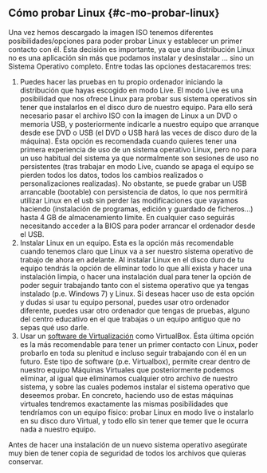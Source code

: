 ## Cómo probar Linux {#c-mo-probar-linux}

Una vez hemos descargado la imagen ISO tenemos diferentes posibilidades/opciones para poder probar Linux y establecer un primer contacto con él. Ésta decisión es importante, ya que una distribución Linux no es una aplicación sin más que podamos instalar y desinstalar ... sino un Sistema Operativo completo. Entre todas las opciones destacaremos tres:

1.  Puedes hacer las pruebas en tu propio ordenador iniciando la distribución que hayas escogido en modo Live. El modo Live es una posibilidad que nos ofrece Linux para probar sus sistema operativos sin tener que instalarlos en el disco duro de nuestro equipo. Para ello será necesario pasar el archivo ISO con la imagen de Linux a un DVD o memoria USB, y posteriormente indicarle a nuestro equipo que arranque desde ese DVD o USB (el DVD o USB hará las veces de disco duro de la máquina). Ésta opción es recomendada cuando quieres tener una primera experiencia de uso de un sistema operativo Linux, pero no para un uso habitual del sistema ya que normalmente son sesiones de uso no persistentes (tras trabajar en modo Live, cuando se apaga el equipo se pierden todos los datos, todos los cambios realizados o personalizaciones realizadas). No obstante, se puede grabar un USB arrancable (bootable) con persistencia de datos, lo que nos permitirá utilizar Linux en el usb sin perder las modificaciones que vayamos haciendo (instalación de programas, edición y guardado de ficheros…) hasta 4 GB de almacenamiento límite. En cualquier caso seguirás necesitando acceder a la BIOS para poder arrancar el ordenador desde el USB.
2.  Instalar Linux en un equipo. Esta es la opción más recomendable cuando tenemos claro que Linux va a ser nuestro sistema operativo de trabajo de ahora en adelante. Al instalar Linux en el disco duro de tu equipo tendrás la opción de eliminar todo lo que allí exista y hacer una instalación limpia, o hacer una instalación dual para tener la opción de poder seguir trabajando tanto con el sistema operativo que ya tengas instalado (p.e. Windows 7) y Linux. Si deseas hacer uso de esta opción y dudas si usar tu equipo personal, puedes usar otro ordenador diferente, puedes usar otro ordenador que tengas de pruebas, alguno del centro educativo en el que trabajas o un equipo antiguo que no sepas qué uso darle.
3.  Usar un [software de Virtualización](https://www.google.com/url?q=http://wiki.vitalinux.educa.aragon.es/index.php/Vitalinux/Vitalinux_con_VirtualBox&sa=D&ust=1509364089144000&usg=AFQjCNHHUgxZncbRwgCY4oIgjHR7UQSUFQ) como VirtualBox. Ésta última opción es la más recomendable para tener un primer contacto con Linux, poder probarlo en toda su plenitud e incluso seguir trabajando con él en un futuro. Este tipo de software (p.e. Virtualbox), permite crear dentro de nuestro equipo Máquinas Virtuales que posteriormente podemos eliminar, al igual que eliminamos cualquier otro archivo de nuestro sistema, y sobre las cuales podemos instalar el sistema operativo que deseemos probar. En concreto, haciendo uso de estas máquinas virtuales tendremos exactamente las mismas posibilidades que tendríamos con un equipo físico: probar Linux en modo live o instalarlo en su disco duro Virtual, y todo ello sin tener que temer que le ocurra nada a nuestro equipo.

Antes de hacer una instalación de un nuevo sistema operativo asegúrate muy bien de tener copia de seguridad de todos los archivos  que quieras conservar.